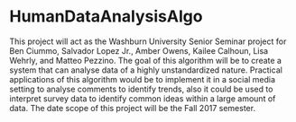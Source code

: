 # HumanDataAnalysisAlgo
This project will act as the Washburn University Senior Seminar project for Ben Ciummo, Salvador Lopez Jr., Amber Owens, Kailee Calhoun, Lisa Wehrly, and Matteo Pezzino. The goal of this algorithm will be to create a system that can analyse data of a highly unstandardized nature. Practical applications of this algorithm would be to implement it in a social media setting to analyse comments to identify trends, also it could be used to interpret survey data to identify common ideas within a large amount of data. The date scope of this project will be the Fall 2017 semester.

